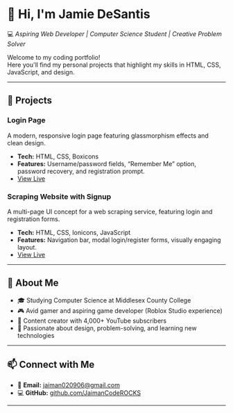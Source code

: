 # 👋 Hi, I'm Jamie DeSantis  
💻 *Aspiring Web Developer | Computer Science Student | Creative Problem Solver*

Welcome to my coding portfolio!  
Here you'll find my personal projects that highlight my skills in HTML, CSS, JavaScript, and design.

---

## 🚀 Projects

### Login Page
A modern, responsive login page featuring glassmorphism effects and clean design.
- **Tech:** HTML, CSS, Boxicons  
- **Features:** Username/password fields, “Remember Me” option, password recovery, and registration prompt.
- [View Live](https://jaimancoderocks.github.io/JaimanCodeROCKS-Portfolio/Login%20page.html)

### Scraping Website with Signup
A multi-page UI concept for a web scraping service, featuring login and registration forms.
- **Tech:** HTML, CSS, Ionicons, JavaScript  
- **Features:** Navigation bar, modal login/register forms, visually engaging layout.
- [View Live](https://jaimancoderocks.github.io/JaimanCodeROCKS-Portfolio/scraping%20website.html)

---

## 📄 About Me

- 🎓 Studying Computer Science at Middlesex County College  
- 🎮 Avid gamer and aspiring game developer (Roblox Studio experience)  
- 🎥 Content creator with 4,000+ YouTube subscribers  
- 💬 Passionate about design, problem-solving, and learning new technologies  

---

## 📫 Connect with Me

- 📧 **Email:** jaiman020906@gmail.com  
- 💻 **GitHub:** [github.com/JaimanCodeROCKS](https://github.com/JaimanCodeROCKS)

---
